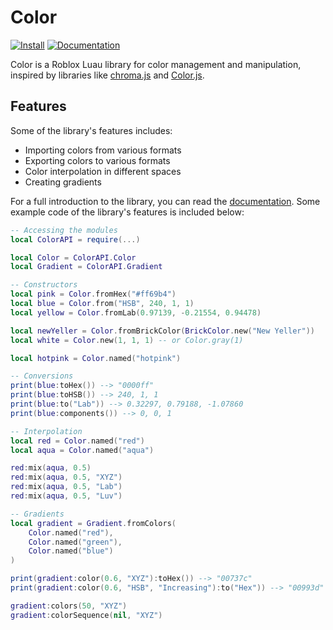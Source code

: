 # Color

<a href="https://roblox.com/library/7933448750"><img src="https://img.shields.io/badge/roblox-model-green.svg" alt="Install" /></a>
<a href="https://blupo.github.io/Color"><img src="https://img.shields.io/badge/docs-website-green.svg" alt="Documentation" /></a>

Color is a Roblox Luau library for color management and manipulation, inspired by libraries like [chroma.js](https://www.vis4.net/chromajs/) and [Color.js](https://colorjs.io/).

## Features

Some of the library's features includes:

- Importing colors from various formats
- Exporting colors to various formats
- Color interpolation in different spaces
- Creating gradients

<!--moonwave-hide-before-this-line-->
For a full introduction to the library, you can read the [documentation](https://blupo.github.io/Color/docs/intro). Some example code of the library's features is included below:

```lua
-- Accessing the modules
local ColorAPI = require(...)

local Color = ColorAPI.Color
local Gradient = ColorAPI.Gradient

-- Constructors
local pink = Color.fromHex("#ff69b4")
local blue = Color.from("HSB", 240, 1, 1)
local yellow = Color.fromLab(0.97139, -0.21554, 0.94478)

local newYeller = Color.fromBrickColor(BrickColor.new("New Yeller"))
local white = Color.new(1, 1, 1) -- or Color.gray(1)

local hotpink = Color.named("hotpink")

-- Conversions
print(blue:toHex()) --> "0000ff"
print(blue:toHSB()) --> 240, 1, 1
print(blue:to("Lab")) --> 0.32297, 0.79188, -1.07860
print(blue:components()) --> 0, 0, 1

-- Interpolation
local red = Color.named("red")
local aqua = Color.named("aqua")

red:mix(aqua, 0.5)
red:mix(aqua, 0.5, "XYZ")
red:mix(aqua, 0.5, "Lab")
red:mix(aqua, 0.5, "Luv")

-- Gradients
local gradient = Gradient.fromColors(
    Color.named("red"),
    Color.named("green"),
    Color.named("blue")
)

print(gradient:color(0.6, "XYZ"):toHex()) --> "00737c"
print(gradient:color(0.6, "HSB", "Increasing"):to("Hex")) --> "00993d"

gradient:colors(50, "XYZ")
gradient:colorSequence(nil, "XYZ")
```